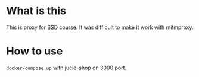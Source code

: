 # What is this
This is proxy for SSD course. It was difficult to make it work with mitmproxy. 

# How to use
`docker-compose up` with jucie-shop on 3000 port.
